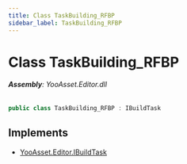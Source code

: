 ```yaml
---
title: Class TaskBuilding_RFBP
sidebar_label: TaskBuilding_RFBP
---
```

# Class TaskBuilding_RFBP


###### **Assembly**: YooAsset.Editor.dll

```csharp title="Declaration"
public class TaskBuilding_RFBP : IBuildTask
```

## Implements

* [YooAsset.Editor.IBuildTask](../YooAsset.Editor/IBuildTask.md)
